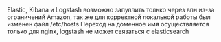 Elastic, Kibana и Logstash возможно запуллить только через впн из-за ограничений Amazon, так же для корректной локальной работы был изменен файл /etc/hosts
Переход на доменное имя осуществляется только для nginx, logstash не может связаться с elasticsearch